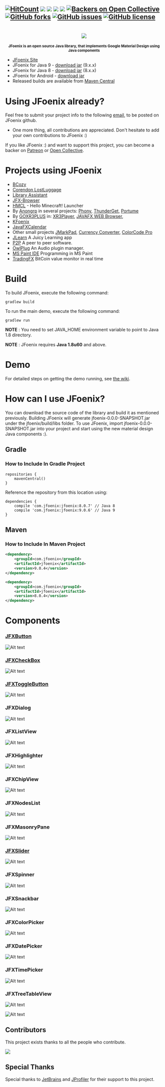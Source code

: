 [![HitCount](http://hits.dwyl.io/jfoenixadmin/JFoenix.svg)](http://hits.dwyl.io/jfoenixadmin/JFoenix)
[![][CircleCI img]][CircleCI]
[![][mavenbadge img]][mavenbadge]
[![][sonardebt img]][sonardebt]
[![][gitter img]][gitter]
[![Backers on Open Collective](https://opencollective.com/JFoenix/backers/badge.svg)](#backers) 
[![GitHub forks](https://img.shields.io/github/forks/jfoenixadmin/JFoenix.svg)](https://github.com/jfoenixadmin/JFoenix/network)
[![GitHub issues](https://img.shields.io/github/issues/jfoenixadmin/JFoenix.svg)](https://github.com/jfoenixadmin/JFoenix/issues)
[![GitHub license](https://img.shields.io/github/license/jfoenixadmin/JFoenix.svg)](https://github.com/jfoenixadmin/JFoenix/blob/master/LICENSE)
---

<h1 align="center">
    <img src="http://www.jfoenix.com/img/logo-JFX.png">
</h1>
<p align="center">
<sup>
<b>JFoenix is an open source Java library, that implements Google Material Design using Java components</b>
</sup>
</p>

* [JFoenix Site](http://www.jfoenix.com)
* JFoenix for Java 9 - [download jar](https://search.maven.org/remotecontent?filepath=com/jfoenix/jfoenix/9.0.6/jfoenix-9.0.6.jar) (9.x.x)
* JFoenix for Java 8 - [download jar](https://search.maven.org/remotecontent?filepath=com/jfoenix/jfoenix/8.0.7/jfoenix-8.0.7.jar) (8.x.x)
* JFoenix for Android - [download jar](https://search.maven.org/remotecontent?filepath=com/jfoenix/jfoenix/8.0.7/jfoenix-8.0.7-retrolambda.jar)
* Released builds are available from [Maven Central](http://search.maven.org/#search%7Cga%7C1%7CJFoenix)

# Using JFoenix already?
Feel free to submit your project info to the following <a href="mailto:developers@jfoenix.com" target="_top">email</a>, to be posted on JFoenix github.
* One more thing, all contributions are appreciated. Don't hesitate to add your own contributions to JFoenix :)

If you like JFoenix :) and want to support this project, you can become a backer on <a href="https://www.patreon.com/shadishaheen">Patreon</a> or <a href="https://opencollective.com/jfoenix">Open Collective</a>.

# Projects using JFoenix
* <a href="http://bcozy.org">BCozy</a>
* <a href="https://github.com/ThijsZijdel/Corendon-LostLuggage">Corendon LostLuggage</a>
* <a href="https://github.com/afsalashyana/Library-Assistant">Library Assistant</a>
* <a href="https://github.com/badarshahzad/Jfx-Browser">JFX-Browser</a>
* <a href="https://github.com/huanghongxun/HMCL">HMCL</a> - Hello Minecraft! Launcher 
* By <a href="https://github.com/anongrp">Anongrp</a> in several projects: 
<a href="https://github.com/anongrp/Phony">Phony</a>,
<a href="https://github.com/anongrp/ThunderGet">ThunderGet</a>,
<a href="https://github.com/anongrp/Portume">Portume</a>
* By <a href="https://github.com/goxr3plus">GOXR3PLUS</a> in:
<a href="https://github.com/goxr3plus/XR3Player">XR3Player</a>,
<a href="https://github.com/goxr3plus/JavaFX-Web-Browser">JAVAFX WEB Browser</a>,
* <a href="https://github.com/bkenn/KFoenix">KFoenix</a>
* <a href="https://github.com/SeynalKim/JavaFXCalendar">JavaFXCalendar</a>
* Other small projects <a href="https://github.com/mayuso/JMarkPad">JMarkPad</a>,
<a href="https://github.com/naeemkhan12/CurrencyConverter.git">Currency Converter</a>,
<a href="https://github.com/Anikeshpatel/ColorCode-Pro">ColorCode Pro</a>
* <a href="https://bitbucket.org/NiNi94/oop16-jlearn/src/master/">JLearn</a> A Juicy Learning app
* <a href="https://github.com/rohan23chhabra/p2p">P2P</a> A peer to peer software.
* <a href="https://github.com/DropSnorz/OwlPlug">OwlPlug</a> An Audio plugin manager.
* <a href="https://github.com/RubbaBoy/MSPaintIDE">MS Paint IDE</a> Programming in MS Paint
* <a href="https://github.com/fl0wo/TradingFX">TradingFX</a> BitCoin value monitor in real time



# Build
To build JFoenix, execute the following command:

    gradlew build

To run the main demo, execute the following command:

    gradlew run

**NOTE** : You need to set JAVA_HOME environment variable to point to Java 1.8 directory.

**NOTE** : JFoenix requires **Java 1.8u60** and above.

# Demo
For detailed steps on getting the demo running, see [the wiki].

# How can I use JFoenix?
You can download the source code of the library and build it as mentioned previously. Building JFoenix will generate jfoenix-0.0.0-SNAPSHOT.jar under the jfoenix/build/libs folder. To use JFoenix, import jfoenix-0.0.0-SNAPSHOT.jar into your project and start using the new material design Java components :).

## Gradle
### How to Include In Gradle Project
```
repositories {
    mavenCentral()
}
```
Reference the repository from this location using:
```
dependencies {
    compile 'com.jfoenix:jfoenix:8.0.7' // Java 8
    compile 'com.jfoenix:jfoenix:9.0.6' // Java 9
}
```

## Maven
### How to Include In Maven Project
```xml
<dependency>
    <groupId>com.jfoenix</groupId>
    <artifactId>jfoenix</artifactId>
    <version>9.0.4</version>
</dependency>

<dependency>
    <groupId>com.jfoenix</groupId>
    <artifactId>jfoenix</artifactId>
    <version>8.0.4</version>
</dependency>
```
# Components
### [JFXButton](https://github.com/jfoenixadmin/JFoenix/wiki/Button)

![Alt text](http://jfoenix.com/gif/button.gif "Button Demo")

### [JFXCheckBox](https://github.com/jfoenixadmin/JFoenix/wiki/Checkbox)

![Alt text](http://jfoenix.com/gif/checkbox.gif "Check Box Demo")

### [JFXToggleButton](https://github.com/jfoenixadmin/JFoenix/wiki/Toggle-Button)

![Alt text](http://jfoenix.com/gif/toggle-button.gif "Toggle Button Demo")

### JFXDialog
![Alt text](http://jfoenix.com/gif/dialog.gif "Dialog Demo")

### JFXListView
![Alt text](http://jfoenix.com/gif/listview.gif "List View Demo")

### JFXHighlighter
![Alt text](http://jfoenix.com/gif/highlighter.gif "Highlighter")

### JFXChipView
![Alt text](http://jfoenix.com/gif/chipview.gif "Chip View")

### JFXNodesList
![Alt text](http://jfoenix.com/gif/nodes-list.gif "Nodes List Demo")

### JFXMasonryPane
![Alt text](http://jfoenix.com/gif/masonry.gif "Masonry Demo")

### [JFXSlider](https://github.com/jfoenixadmin/JFoenix/wiki/Slider)
![Alt text](http://jfoenix.com/gif/slider.gif "Slider Demo")

### JFXSpinner
![Alt text](http://jfoenix.com/gif/spinner.gif "Spinner Demo")

### JFXSnackbar
![Alt text](http://jfoenix.com/gif/icons-snackbar.gif "Icons-Snackbar Demo")

### JFXColorPicker
![Alt text](http://jfoenix.com/gif/colorpicker-beta.gif "Color Picker Demo")

### JFXDatePicker
![Alt text](http://jfoenix.com/gif/datepicker.gif "Date Picker Demo")

### JFXTimePicker
![Alt text](http://jfoenix.com/gif/timepicker.gif "Time Picker Demo")

### JFXTreeTableView
![Alt text](http://jfoenix.com/gif/treetableview.gif "Tree Table View")

![Alt text](http://jfoenix.com/gif/grouping.gif "Grouping Demo")


[mavenbadge]:https://search.maven.org/search?q=g:com.jfoenix%20AND%20a:jfoenix&core=gav
[mavenbadge img]:https://maven-badges.herokuapp.com/maven-central/com.jfoenix/jfoenix/badge.svg

[sonar]:https://sonarqube.com/dashboard?id=com.jfoenix%3Ajfoenix-root
[sonar img]:https://sonarqube.com/api/badges/gate?key=com.jfoenix:jfoenix-root

[sonardebt]:https://sonarqube.com/dashboard?id=com.jfoenix%3Ajfoenix-root
[sonardebt img]:https://sonarqube.com/api/badges/measure?key=com.jfoenix:jfoenix-root&metric=sqale_debt_ratio

[CircleCI]:https://circleci.com/gh/jfoenixadmin/JFoenix/tree/master
[CircleCI img]:https://circleci.com/gh/jfoenixadmin/JFoenix/tree/master.svg?style=shield

[gitter]:https://gitter.im/JFoenix/Lobby?utm_source=badge&utm_medium=badge&utm_campaign=pr-badge&utm_content=badge
[gitter img]:https://badges.gitter.im/JFoenix/Lobby.svg

[the wiki]: https://github.com/jfoenixadmin/JFoenix/wiki#trying-the-demo

## Contributors

This project exists thanks to all the people who contribute.

<a href="https://github.com/jfoenixadmin/JFoenix/contributors"><img src="https://opencollective.com/JFoenix/contributors.svg?width=890&button=false" /></a>


## Special Thanks

Special thanks to <a href="https://www.jetbrains.com">JetBrains</a> and <a href="https://www.ej-technologies.com/products/jprofiler/overview.html">JProfiler</a> for their support to this project.


